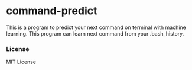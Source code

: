 # command-predict
This is a program to predict your next command on terminal with machine learning.
This program can learn next command from your .bash_history.

### License
MIT License
